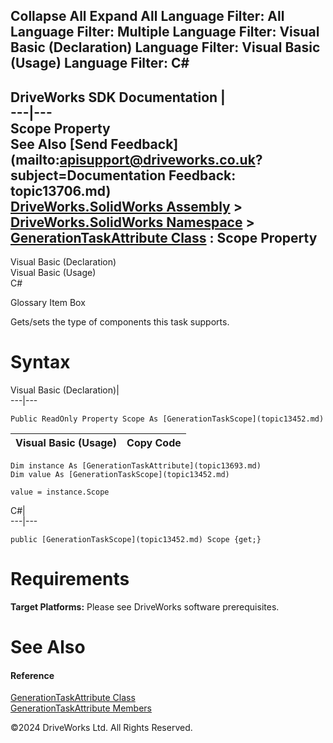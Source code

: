        

 Collapse All Expand All  Language Filter: All  Language Filter: Multiple  Language Filter: Visual Basic (Declaration) Language Filter: Visual Basic (Usage) Language Filter: C#  
---  
DriveWorks SDK Documentation  |   
---|---  
Scope Property   
See Also [Send Feedback](mailto:apisupport@driveworks.co.uk?subject=Documentation Feedback: topic13706.md)  
[DriveWorks.SolidWorks Assembly](topic13342.md) > [DriveWorks.SolidWorks Namespace](topic13345.md) > [GenerationTaskAttribute Class](topic13693.md) : Scope Property  
---  
  
Visual Basic (Declaration)    
Visual Basic (Usage)    
C# 

Glossary Item Box

Gets/sets the type of components this task supports. 

# Syntax

Visual Basic (Declaration)|   
---|---  
      
    
    Public ReadOnly Property Scope As [GenerationTaskScope](topic13452.md)  
  
Visual Basic (Usage)| Copy Code  
---|---  
      
    
    Dim instance As [GenerationTaskAttribute](topic13693.md)
    Dim value As [GenerationTaskScope](topic13452.md)
     
    value = instance.Scope  
  
C#|   
---|---  
      
    
    public [GenerationTaskScope](topic13452.md) Scope {get;}  
  
# Requirements

**Target Platforms:** Please see DriveWorks software prerequisites.

# See Also

#### Reference

[GenerationTaskAttribute Class](topic13693.md)   
[GenerationTaskAttribute Members](topic13694.md)

©2024 DriveWorks Ltd. All Rights Reserved.
